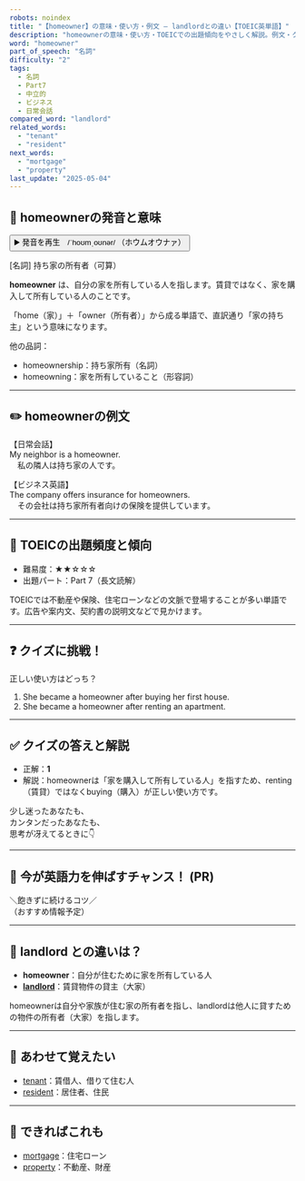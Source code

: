 ```yaml
---
robots: noindex
title: "【homeowner】の意味・使い方・例文 ― landlordとの違い【TOEIC英単語】"
description: "homeownerの意味・使い方・TOEICでの出題傾向をやさしく解説。例文・クイズ付きでlandlordとの違いもわかりやすく学べます。"
word: "homeowner"
part_of_speech: "名詞"
difficulty: "2"
tags:
  - 名詞
  - Part7
  - 中立的
  - ビジネス
  - 日常会話
compared_word: "landlord"
related_words:
  - "tenant"
  - "resident"
next_words:
  - "mortgage"
  - "property"
last_update: "2025-05-04"
---
```


## 🔰 homeownerの発音と意味

<button class="play-audio" onclick="playTTS('homeowner')">
  <span class="play-audio-main">
    ▶️ 発音を再生　/ˈhoʊmˌoʊnər/
  </span>
  <span class="play-audio-sub">
    （ホウムオウナァ）
  </span>
</button>

[名詞] 持ち家の所有者（可算）

**homeowner** は、自分の家を所有している人を指します。賃貸ではなく、家を購入して所有している人のことです。

「home（家）」＋「owner（所有者）」から成る単語で、直訳通り「家の持ち主」という意味になります。

他の品詞：  
- homeownership：持ち家所有（名詞）
- homeowning：家を所有していること（形容詞）

---

## ✏️ homeownerの例文

【日常会話】  
My neighbor is a homeowner.  
　私の隣人は持ち家の人です。

【ビジネス英語】  
The company offers insurance for homeowners.  
　その会社は持ち家所有者向けの保険を提供しています。

---

## 🎯 TOEICの出題頻度と傾向

- 難易度：★★☆☆☆
- 出題パート：Part 7（長文読解）

TOEICでは不動産や保険、住宅ローンなどの文脈で登場することが多い単語です。広告や案内文、契約書の説明文などで見かけます。

---

## ❓ クイズに挑戦！

正しい使い方はどっち？

1. She became a homeowner after buying her first house.  
2. She became a homeowner after renting an apartment.

---

## ✅ クイズの答えと解説

- 正解：**1**
- 解説：homeownerは「家を購入して所有している人」を指すため、renting（賃貸）ではなくbuying（購入）が正しい使い方です。

少し迷ったあなたも、  
カンタンだったあなたも、  
思考が冴えてるときに👇️

---

## 🚀 今が英語力を伸ばすチャンス！ (PR)

<div class="info-center">
＼飽きずに続けるコツ／<br>  
（おすすめ情報予定）
</div>

---

## 🤔  landlord との違いは？

- **homeowner**：自分が住むために家を所有している人
- **[landlord](/landlord)**：賃貸物件の貸主（大家）

homeownerは自分や家族が住む家の所有者を指し、landlordは他人に貸すための物件の所有者（大家）を指します。

---

## 🧩 あわせて覚えたい

- [tenant](/tenant)：賃借人、借りて住む人
- [resident](/resident)：居住者、住民

---

## 📖 できればこれも

- [mortgage](/mortgage)：住宅ローン
- [property](/property)：不動産、財産

<!-- cvid: aid15_bid27 -->
